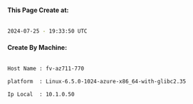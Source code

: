 
   
#### This Page Create at:

```bash

2024-07-25 - 19:33:50 UTC

```

#### Create By Machine:

```bash

Host Name : fv-az711-770

platform  : Linux-6.5.0-1024-azure-x86_64-with-glibc2.35

Ip Local  : 10.1.0.50

```

